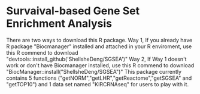 # Survaival-based Gene Set Enrichment Analysis
There are two ways to download this R package. 
Way 1, If you already have R package "Biocmanager" installed and attached in your R enviroment, use this R commend to download "devtools::install_github('ShellsheDeng/SGSEA')"
Way 2, If Way 1 doesn't work or don't have Biocmanager installed, use this R commend to download "BiocManager::install("ShellsheDeng/SGSEA")"
This package currently contains 5 functions ("getNORM","getLHR","getReactome","getSGSEA" and "getTOP10") and 1 data set named "KIRCRNAseq" for users to play with it.
